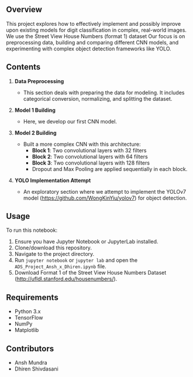 ## Overview
This project explores how to effectively implement and possibly improve upon existing models for digit classification in complex, real-world images. We use the Street View House Numbers (format 1) dataset Our focus is on preprocessing data, building and comparing different CNN models, and experimenting with complex object detection frameworks like YOLO.

## Contents
1. **Data Preprocessing**
   - This section deals with preparing the data for modeling. It includes categorical conversion, normalizing, and splitting the dataset.
   
2. **Model 1 Building**
   - Here, we develop our first CNN model.
   
3. **Model 2 Building**
   - Built a more complex CNN with this architecture:
      - **Block 1**: Two convolutional layers with 32 filters
      - **Block 2**: Two convolutional layers with 64 filters
      - **Block 3**: Two convolutional layers with 128 filters
      - Dropout and Max Pooling are applied sequentially in each block.
   
4. **YOLO Implementation Attempt**
   - An exploratory section where we attempt to implement the YOLOv7 model (https://github.com/WongKinYiu/yolov7) for object detection.

## Usage
To run this notebook:
1. Ensure you have Jupyter Notebook or JupyterLab installed.
2. Clone/download this repository.
3. Navigate to the project directory.
4. Run `jupyter notebook` or `jupyter lab` and open the `ADS_Project_Ansh_x_Dhiren.ipynb` file.
5. Download Format 1 of the Street View House Numbers Dataset (http://ufldl.stanford.edu/housenumbers/).

## Requirements
- Python 3.x
- TensorFlow
- NumPy
- Matplotlib

## Contributors
- Ansh Mundra
- Dhiren Shivdasani
